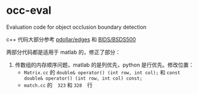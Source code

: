 # occ-eval
Evaluation code for object occlusion boundary detection

c++ 代码大部分参考 [pdollar/edges](https://github.com/pdollar/edges) 和 [BIDS/BSDS500](https://github.com/BIDS/BSDS500)

两部分代码都是适用于 matlab 的，修正了部分：

1. 传数组的内存顺序问题，matlab 的是列优先，python 是行优先。修改位置：
    + `Matrix.cc` 的 `double& operator() (int row, int col);` 和 `const double& operator() (int row, int col) const;`
    + `match.cc` 的　`323` 和 `328`　行
    

